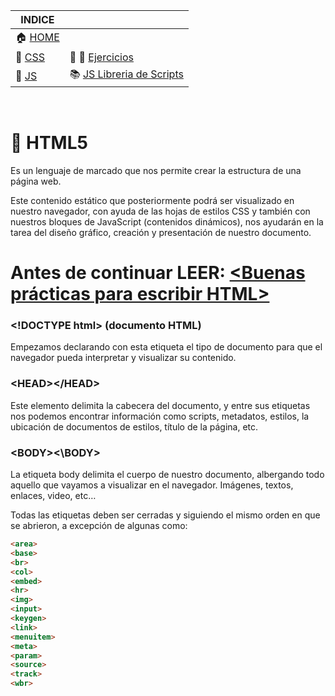 | INDICE |  |
| ------------- | ------------- |
| :house:  [HOME](/README.md)     |  |
| 📕  [CSS](/documentation/css.md)  | :pencil: 📐 [Ejercicios](/tests/exercices.md) |
| 📕  [JS](/documentation/js.md)  | :books: [JS Libreria de Scripts](/scripts_library/scripts.md)  |

&nbsp; 
&nbsp; 
# 📕 HTML5

Es un lenguaje de marcado que nos permite crear la estructura de una página web.

Este contenido estático que posteriormente podrá ser visualizado en nuestro navegador, con ayuda de las hojas de estilos CSS y también con nuestros bloques de JavaScript (contenidos dinámicos), nos ayudarán en la tarea del diseño gráfico, creación y presentación de nuestro documento. 
&nbsp; 

# Antes de continuar LEER: [<Buenas prácticas para escribir HTML>](rules.md)

### \<!DOCTYPE html>  (documento HTML)

Empezamos declarando con esta etiqueta el tipo de documento para que el navegador pueda interpretar y visualizar su contenido.

### \<HEAD>\</HEAD>
Este elemento delimita la cabecera del documento, y entre sus etiquetas nos podemos encontrar información como scripts, metadatos, estilos, la ubicación de documentos de estilos, título de la página, etc.

### \<BODY>\<\BODY>
La etiqueta body delimita el cuerpo de nuestro documento, albergando todo aquello que vayamos a visualizar en el navegador. Imágenes, textos, enlaces, video, etc…

Todas las etiquetas deben ser cerradas y siguiendo el mismo orden en que se abrieron, a excepción de algunas como:
```html
<area>
<base>
<br>
<col>
<embed>
<hr>
<img>
<input>
<keygen>
<link>
<menuitem>
<meta>
<param>
<source>
<track>
<wbr>
```
